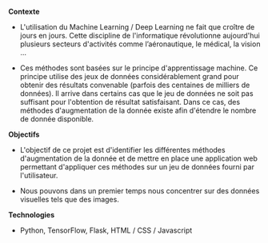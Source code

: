 **Contexte**

- L'utilisation du Machine Learning / Deep Learning ne fait que croître de jours en jours. Cette discipline de l'informatique révolutionne aujourd'hui plusieurs secteurs d'activités comme l’aéronautique, le médical, la vision …

- Ces méthodes sont basées sur le principe d'apprentissage machine. Ce principe utilise des jeux de données considérablement grand pour obtenir des résultats convenable (parfois des centaines de milliers de données). Il arrive dans certains cas que le jeu de données ne soit pas suffisant pour l'obtention de résultat satisfaisant. Dans ce cas, des méthodes d'augmentation de la donnée existe afin d'étendre le nombre de donnée disponible.

**Objectifs**

- L'objectif de ce projet est d'identifier les différentes méthodes d'augmentation de la donnée et de mettre en place une application web permettant d'appliquer ces méthodes sur un jeu de données fourni par l'utilisateur.

- Nous pouvons dans un premier temps nous concentrer sur des données visuelles tels que des images.

**Technologies**

- Python, TensorFlow, Flask, HTML / CSS / Javascript

